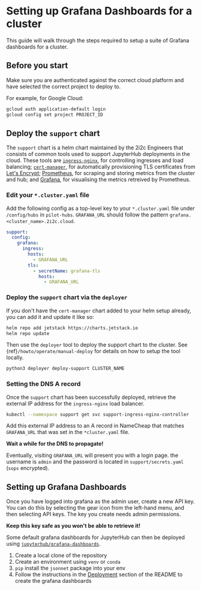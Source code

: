 # Setting up Grafana Dashboards for a cluster

This guide will walk through the steps required to setup a suite of Grafana dashboards for a cluster.

## Before you start

Make sure you are authenticated against the correct cloud platform and have selected the correct project to deploy to.

For example, for Google Cloud:

```bash
gcloud auth application-default login
gcloud config set project PROJECT_ID
```

## Deploy the `support` chart

The `support` chart is a helm chart maintained by the 2i2c Engineers that consists of common tools used to support JupyterHub deployments in the cloud.
These tools are [`ingress-nginx`](https://kubernetes.github.io/ingress-nginx/), for controlling ingresses and load balancing; [`cert-manager`](https://cert-manager.io/docs/), for automatically provisioning TLS certificates from [Let's Encrypt](https://letsencrypt.org/); [Prometheus](https://prometheus.io/), for scraping and storing metrics from the cluster and hub; and [Grafana](https://grafana.com/), for visualising the metrics retreived by Prometheus.

### Edit your `*.cluster.yaml` file

Add the following config as a top-level key to your `*.cluster.yaml` file under `/config/hubs` in `pilot-hubs`.
`GRAFANA_URL` should follow the pattern `grafana.<cluster_name>.2i2c.cloud`.

```yaml
support:
  config:
    grafana:
      ingress:
        hosts:
          - GRAFANA_URL
        tls:
          - secretName: grafana-tls
            hosts:
              - GRAFANA_URL
```

### Deploy the `support` chart via the `deployer`

If you don't have the `cert-manager` chart added to your helm setup already, you can add it and update it like so:

```bash
helm repo add jetstack https://charts.jetstack.io
helm repo update
```

Then use the `deployer` tool to deploy the support chart to the cluster.
See {ref}`/howto/operate/manual-deploy` for details on how to setup the tool locally.

```bash
python3 deployer deploy-support CLUSTER_NAME
```

### Setting the DNS A record

Once the `support` chart has been successfully deployed, retrieve the external IP address for the `ingress-nginx` load balancer.

```bash
kubectl --namespace support get svc support-ingress-nginx-controller
```

Add this external IP address to an A record in NameCheap that matches `GRAFANA_URL` that was set in the `*cluster.yaml` file.

**Wait a while for the DNS to propagate!**

Eventually, visiting `GRAFANA_URL` will present you with a login page.
the username is `admin` and the password is located in `support/secrets.yaml` (`sops` encrypted).

## Setting up Grafana Dashboards

Once you have logged into grafana as the admin user, create a new API key.
You can do this by selecting the gear icon from the left-hand menu, and then selecting API keys.
The key you create needs admin permissions.

**Keep this key safe as you won't be able to retrieve it!**

Some default grafana dashboards for JupyterHub can then be deployed using [`jupyterhub/grafana-dashboards`](https://github.com/jupyterhub/grafana-dashboards).

1. Create a local clone of the repository
2. Create an environment using `venv` or `conda`
3. `pip` install the `jsonnet` package into your env
4. Follow the instructions in the [Deployment](https://github.com/jupyterhub/grafana-dashboards/blob/main/README.md#deployment) section of the README to create the grafana dashboards
